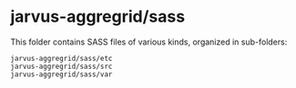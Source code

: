 # jarvus-aggregrid/sass

This folder contains SASS files of various kinds, organized in sub-folders:

    jarvus-aggregrid/sass/etc
    jarvus-aggregrid/sass/src
    jarvus-aggregrid/sass/var
